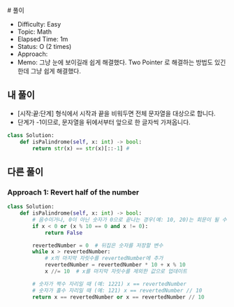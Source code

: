 ​# 풀이
- Difficulty:  Easy
- Topic:  Math
- Elapsed Time:  1m
- Status:  O (2 times)
- Approach:  
- Memo:  그냥 눈에 보이길래 쉽게 해결했다. Two Pointer 로 해결하는 방법도 있긴한데 그냥 쉽게 해결했다.

## 내 풀이
- [시작:끝:단계] 형식에서 시작과 끝을 비워두면 전체 문자열을 대상으로 합니다.
- 단계가 -1이므로, 문자열을 뒤에서부터 앞으로 한 글자씩 가져옵니다.
```py
class Solution:
    def isPalindrome(self, x: int) -> bool:
        return str(x) == str(x)[::-1] # 
```

## 다른 풀이
### Approach 1: Revert half of the number
```py
class Solution:
    def isPalindrome(self, x: int) -> bool:
        # 음수이거나, 0이 아닌 숫자가 0으로 끝나는 경우(예: 10, 20)는 회문이 될 수 없음
        if x < 0 or (x % 10 == 0 and x != 0):
            return False

        revertedNumber = 0  # 뒤집은 숫자를 저장할 변수
        while x > revertedNumber:
            # x의 마지막 자릿수를 revertedNumber에 추가
            revertedNumber = revertedNumber * 10 + x % 10
            x //= 10  # x를 마지막 자릿수를 제외한 값으로 업데이트

        # 숫자가 짝수 자리일 때 (예: 1221) x == revertedNumber
        # 숫자가 홀수 자리일 때 (예: 121) x == revertedNumber // 10
        return x == revertedNumber or x == revertedNumber // 10

```